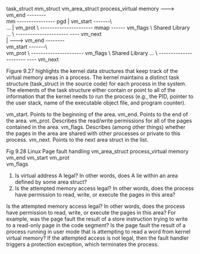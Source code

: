 task_struct       mm_struct       vm_area_struct          process_virtual memory
                                ---> vm_end   -------- \
mm ---------------- pgd        |     vm_start -------\  \
                    ...        |     vm_prot          \  \----------------------
                    mmap ------      vm_flags          \      Shared Library
                                     ...                \ ----------------------
                                ---- vm_next            
                               |
                                ---> vm_end   -------- \
                                     vm_start -------\  \
                                     vm_prot          \  \----------------------
                                     vm_flags          \      Shared Library
                                     ...                \ ----------------------
                                ---- vm_next

Figure 9.27 highlights the kernel data structures that keep track of the virtual memory areas in a process. The kernel maintains a distinct task structure (task_struct in the source code) for each process in the system. The elements of the task structure either contain or point to all of the information that the kernel needs to run the process (e.g., the PID, pointer to the user stack, name of the executable object file, and program counter).

vm_start. Points to the beginning of the area.
vm_end. Points to the end of the area.
vm_prot. Describes the read/write permissions for all of the pages contained in the area.
vm_flags. Describes (among other things) whether the pages in the area are shared with other processes or private to this process.
vm_next. Points to the next area struct in the list.


Fig 9.28 Linux Page fault handling
vm_area_struct        process_virtual memory
vm_end
vm_start
vm_prot                
vm_flags


1. Is virtual address A legal? In other words, does A lie within an area defined by some area struct?
2. Is the attempted memory access legal? In other words, does the process have permission to read, write, or execute the pages in this area?

Is the attempted memory access legal? In other words, does the process have
permission to read, write, or execute the pages in this area? For example,
was the page fault the result of a store instruction trying to write to a read-only page in the code segment? Is the page fault the result of a process running in user mode that is attempting to read a word from kernel virtual memory? If the attempted access is not legal, then the fault handler triggers a protection exception, which terminates the process.
